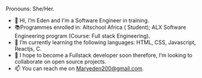 Pronouns: She/Her.
- 👋 Hi, I’m Eden and I'm a Software Engineer in training.
- 📚Programmes enrolled in: Altschool Africa ( Student); ALX Software Engineering program (Course: Full stack Engineering).
- 🌱 I’m currently learning the following languages: HTML, CSS, Javascript, Reactjs, C.  
- 💞️ I hope to become a Fullstack developer soon therefore, I’m looking to collaborate on open source projects.
- 📫 You can reach me on Maryeden200@gmail.com.

<!---
Maryoeden/Maryoeden is a ✨ special ✨ repository because its `README.md` (this file) appears on your GitHub profile.
You can click the Preview link to take a look at your changes.
--->
 
